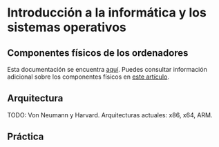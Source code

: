 # Introducción a la informática y los sistemas operativos
## Componentes físicos de los ordenadores
Esta documentación se encuentra [aquí](/ficheros/componentes-pc.pdf). Puedes consultar información adicional sobre los componentes físicos en [este artículo](https://www.profesionalreview.com/2019/02/06/componentes-de-un-ordenador/).

## Arquitectura
TODO: Von Neumann y Harvard. Arquitecturas actuales: x86, x64, ARM.

## Práctica
